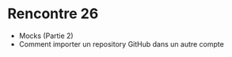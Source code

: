 # Rencontre 26

- Mocks (Partie 2)
- Comment importer un repository GitHub dans un autre compte




